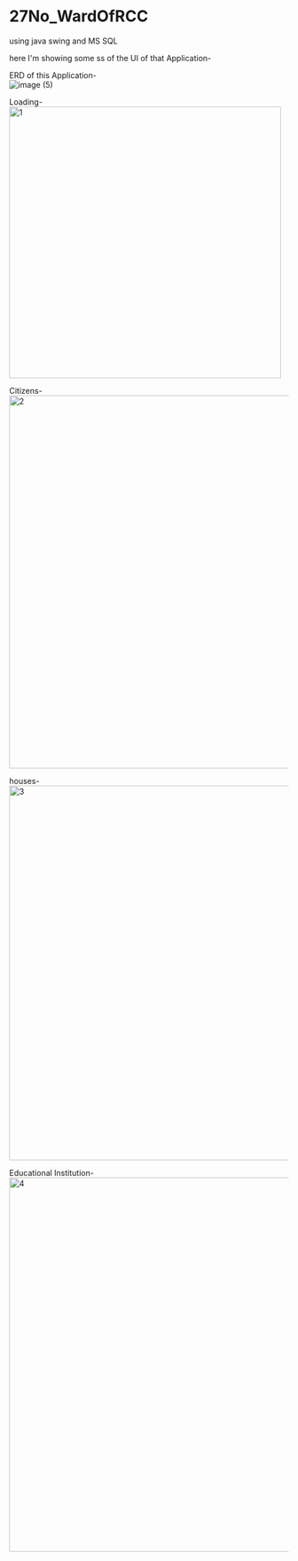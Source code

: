 # 27No_WardOfRCC
using java swing and MS SQL
<br />

here I'm showing some ss of the UI of that Application-
<br />

ERD of this Application-
<br />
![image (5)](https://user-images.githubusercontent.com/81585954/183236772-20a97439-f263-4985-9577-1ad9d5bd54e8.png)


Loading-
<br />
<img width="490" alt="1" src="https://user-images.githubusercontent.com/81585954/183236639-037a0718-b63d-4090-acc8-a77faae9e70f.PNG">

Citizens-
<br />
<img width="673" alt="2" src="https://user-images.githubusercontent.com/81585954/183236705-72c1ed75-c4ba-4028-8bc5-8edcae2c5821.PNG">

houses-
<br />
<img width="676" alt="3" src="https://user-images.githubusercontent.com/81585954/183236721-d7fa3ce2-da51-4758-80d6-69e4ca3981dd.PNG">

Educational Institution-
<br />
<img width="675" alt="4" src="https://user-images.githubusercontent.com/81585954/183236736-99259894-e149-4625-90af-f4860e99e1fb.PNG">


